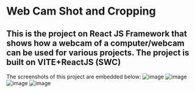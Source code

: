 # Web Cam Shot and Cropping
This is the project on React JS Framework that shows how a webcam of a computer/webcam can be used for various projects.
The project is built on VITE+ReactJS (SWC)
---
The screenshots of this project are embedded below:
![image](https://github.com/The15thSin/Webcam-Shot-and-Cropping/assets/90421936/50a8f4c0-5e5a-44f0-81e6-7e06997cde6c)
![image](https://github.com/The15thSin/Webcam-Shot-and-Cropping/assets/90421936/7e023971-1407-4da5-a6e5-9b97f286617d)
![image](https://github.com/The15thSin/Webcam-Shot-and-Cropping/assets/90421936/be84d062-7ae3-4f89-803f-1038688a44c0)
![image](https://github.com/The15thSin/Webcam-Shot-and-Cropping/assets/90421936/b445eae3-50d6-46b0-93e5-66a518120dc1)




